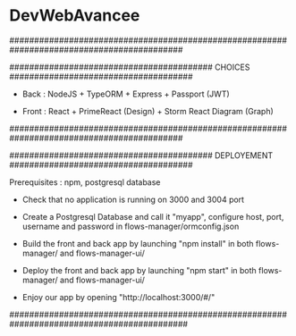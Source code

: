 # DevWebAvancee

###########################################################################################

######################################### CHOICES #####################################

- Back : NodeJS + TypeORM + Express + Passport (JWT)

- Front : React + PrimeReact (Design) + Storm React Diagram (Graph)

###########################################################################################

######################################### DEPLOYEMENT #####################################

Prerequisites : npm, postgresql database

- Check that no application is running on 3000 and 3004 port

- Create a Postgresql Database and call it "myapp", configure host, port, username and password in flows-manager/ormconfig.json

- Build the front and back app by launching "npm install" in both flows-manager/ and flows-manager-ui/

- Deploy the front and back app by launching "npm start" in both flows-manager/ and
flows-manager-ui/

- Enjoy our app by opening "http://localhost:3000/#/"

############################################################################################
